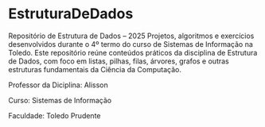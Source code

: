 # EstruturaDeDados
Repositório de Estrutura de Dados – 2025 Projetos, algoritmos e exercícios desenvolvidos durante o 4º termo do curso de Sistemas de Informação na Toledo. Este repositório reúne conteúdos práticos da disciplina de Estrutura de Dados, com foco em listas, pilhas, filas, árvores, grafos e outras estruturas fundamentais da Ciência da Computação.

Professor da Diciplina: Alisson

Curso: Sistemas de Informação

Faculdade: Toledo Prudente
